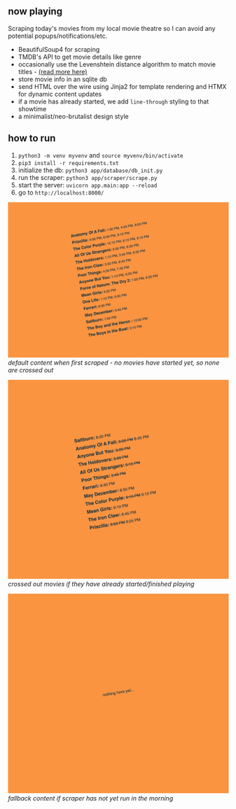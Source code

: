 ## now playing

Scraping today's movies from my local movie theatre so I can avoid any potential popups/notifications/etc.

- BeautifulSoup4 for scraping
- TMDB's API to get movie details like genre
- occasionally use the Levenshtein distance algorithm to match movie titles - [(read more here)](https://0v00.io/websites-as-non-places-scraping-and-the-levenshtein-distance/)
- store movie info in an sqlite db
- send HTML over the wire using Jinja2 for template rendering and HTMX for dynamic content updates
- if a movie has already started, we add `line-through` styling to that showtime
- a minimalist/neo-brutalist design style

## how to run

1. `python3 -m venv myvenv` and `source myvenv/bin/activate`
2. `pip3 install -r requirements.txt`
4. initialize the db: `python3 app/database/db_init.py`
5. run the scraper: `python3 app/scraper/scrape.py`
4. start the server: `uvicorn app.main:app --reload`
5. go to `http://localhost:8000/`

![screenshot](/screenshot.png)
_*default content when first scraped - no movies have started yet, so none are crossed out*_

![content if a movie has started](/screenshot2.png)
_*crossed out movies if they have already started/finished playing*_

![fallback content if nothing scraped](/screenshot3.png)
_*fallback content if scraper has not yet run in the morning*_